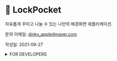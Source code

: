 # :rocket: LockPocket

자유롭게 꾸미고 나눌 수 있는 나만의 배경화면 애플리케이션.



문의 이메일: dinky_apple@naver.com

작성일: 2021-09-27



<details>
    <summary>FOR DEVELOPERS</summary>
    <h3>
        BRANCH 생성 요령
    </h3>
    <ol>
        <li>Branch 이름은 [ux-, ui-, lockscreen-, community-, widget-]을 이용하여 생성할 것.</li>
        <li>Branch 생성시 참여자들이 확인할 수 있는 공간(ex. 카카오톡)에 [생성 위치, 생성 목적]을 명시할 것.</li>
    </ol>
    <h3>
        기타 안내사항
    </h3>
    <ul>
        <li>README는 언제든 수정가능</li>
        <li>proto 브랜치는 2021.03 당시 생성한 프로토타입 브랜치.</li>
    </ul>
    <h3>
        REFERENCES
    </h3>
    <ol>
        <li>ViewPager: <a href="https://lakue.tistory.com/18">LINK</a></li>
        <li>PreferenceFragmentCompat: <a href="https://kumgo1d.tistory.com/31">LINK</a></li>
    </ol>

</details>

